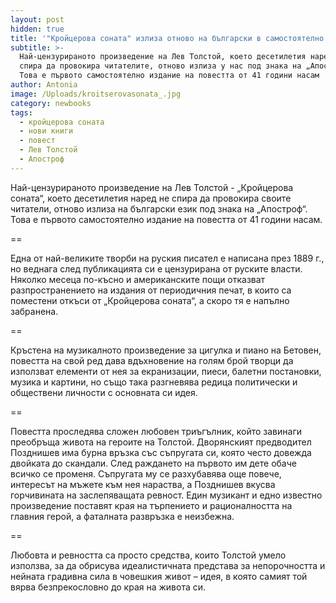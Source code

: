 ```yaml
---
layout: post
hidden: true
title: '"Кройцерова соната" излиза отново на български в самостоятелно издание'
subtitle: >-
  Най-цензурираното произведение на Лев Толстой, което десетилетия наред не
  спира да провокира читателите, отново излиза у нас под знака на „Апостроф“.
  Това е първото самостоятелно издание на повестта от 41 години насам
author: Antonia
image: /Uploads/kroitserovasonata_.jpg
category: newbooks
tags:
  - кройцерова соната
  - нови книги
  - повест
  - Лев Толстой
  - Апостроф
---
```

Най-цензурираното произведение на Лев Толстой - „Кройцерова соната“, което десетилетия наред не спира да провокира своите читатели, отново излиза на български език под знака на „Апостроф“. Това е първото самостоятелно издание на повестта от 41 години насам.

\==

Една от най-великите творби на руския писател е написана през 1889 г., но веднага след публикацията си е цензурирана от руските власти. Няколко месеца по-късно и американските пощи отказват разпространението на издания от периодичния печат, в които са поместени откъси от „Кройцерова соната“, а скоро тя е напълно забранена. 

\==

Кръстена на музикалното произведение за цигулка и пиано на Бетовен, повестта на свой ред дава вдъхновение на голям брой творци да използват елементи от нея за екранизации, пиеси, балетни постановки, музика и картини, но също така разгневява редица политически и обществени личности с основната си идея.

\==

Повестта проследява сложен любовен триъгълник, който завинаги преобръща живота на героите на Толстой. Дворянският предводител Позднишев има бурна връзка със съпругата си, която често довежда двойката до скандали. След раждането на първото им дете обаче всичко се променя. Съпругата му се разхубавява още повече, интересът на мъжете към нея нараства, а Позднишев вкусва горчивината на заслепяващата ревност. Един музикант и едно известно произведение поставят края на търпението и рационалността на главния герой, а фаталната развръзка е неизбежна.

\==

Любовта и ревността са просто средства, които Толстой умело използва, за да обрисува идеалистичната представа за непорочността и нейната градивна сила в човешкия живот – идея, в която самият той вярва безпрекословно до края на живота си.
